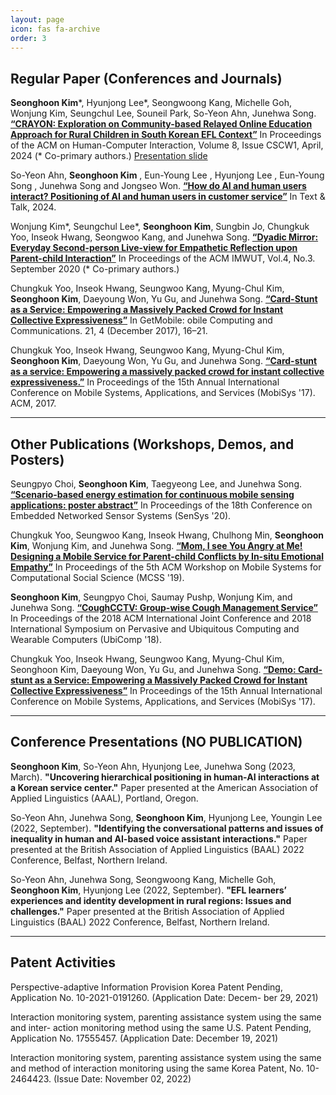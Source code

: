 ```yaml
---
layout: page
icon: fas fa-archive
order: 3
---
```


## Regular Paper (Conferences and Journals)   
**Seonghoon Kim**\*, Hyunjong Lee\*, Seongwoong Kang, Michelle Goh, Wonjung Kim, Seungchul Lee, Souneil Park, So-Yeon Ahn, Junehwa Song. [**“CRAYON: Exploration on Community-based Relayed Online Education Approach for Rural Children in South Korean EFL Context”**](https://doi.org/10.1145/3653684) In Proceedings of the ACM on Human-Computer Interaction, Volume 8, Issue CSCW1, April, 2024 (* Co-primary authors.) [Presentation slide](https://docs.google.com/presentation/d/e/2PACX-1vStvu3qvNINGAYmuZ6xc2a-DObCnH0soj4XddVFYgVOJeptunfuDmO2uft3c03ymHDQB-CFDyaAPUah/pub?start=false&loop=false&delayms=3000)

So-Yeon Ahn, **Seonghoon Kim** , Eun-Young Lee , Hyunjong Lee , Eun-Young Song , Junehwa Song and Jongseo Won. [**“How do AI and human users interact? Positioning of AI and human users in customer service”**](https://doi.org/10.1515/text-2023-0116
) In Text & Talk, 2024. 

Wonjung Kim*, Seungchul Lee*, **Seonghoon Kim**, Sungbin Jo, Chungkuk Yoo, Inseok Hwang, Seongwoo Kang, and Junehwa Song. [**“Dyadic Mirror: Everyday Second-person Live-view for Empathetic Reflection upon Parent-child Interaction”**](https://doi.org/10.1145/3411815) In Proceedings of the ACM IMWUT, Vol.4, No.3. September 2020 (* Co-primary authors.) 

Chungkuk Yoo, Inseok Hwang, Seungwoo Kang, Myung-Chul Kim, **Seonghoon Kim**, Daeyoung Won, Yu Gu, and Junehwa Song. [**“Card-Stunt as a Service: Empowering a Massively Packed Crowd for Instant Collective Expressiveness”**](https://doi.org/10.1145/3191789.3191797) In GetMobile: obile Computing and Communications. 21, 4 (December 2017), 16–21. 

Chungkuk Yoo, Inseok Hwang, Seungwoo Kang, Myung-Chul Kim, **Seonghoon Kim**, Daeyoung Won, Yu Gu, and Junehwa Song. [**“Card-stunt as a service: Empowering a massively packed crowd for instant collective expressiveness.”**](https://doi.org/10.1145/3081333.3081357   
) In Proceedings of the 15th Annual International Conference on Mobile Systems, Applications, and Services (MobiSys '17). ACM, 2017.
   
***

## Other Publications (Workshops, Demos, and Posters)
   
Seungpyo Choi, **Seonghoon Kim**, Taegyeong Lee, and Junehwa Song. [**“Scenario-based energy estimation for continuous mobile sensing applications: poster abstract”**](https://doi.org/10.1145/3384419.3430405) In Proceedings of the 18th Conference on Embedded Networked Sensor Systems (SenSys '20). 

Chungkuk Yoo, Seungwoo Kang, Inseok Hwang, Chulhong Min, **Seonghoon Kim**, Wonjung Kim, and Junehwa Song. [**“Mom, I see You Angry at Me! Designing a Mobile Service for Parent-child Conflicts by In-situ Emotional Empathy”**](https://doi.org/10.1145/3325426.3329947) In Proceedings of the 5th ACM Workshop on Mobile Systems for Computational Social Science (MCSS '19). 

**Seonghoon Kim**, Seungpyo Choi, Saumay Pushp, Wonjung Kim, and Junehwa Song. [**“CoughCCTV: Group-wise Cough Management Service”**](https://doi.org/10.1145/3267305.3267635) In Proceedings of the 2018 ACM International Joint Conference and 2018 International Symposium on Pervasive and Ubiquitous Computing and Wearable Computers (UbiComp '18).  

Chungkuk Yoo, Inseok Hwang, Seungwoo Kang, Myung-Chul Kim, Seonghoon Kim, Daeyoung Won, Yu Gu, and Junehwa Song. [**“Demo: Card-stunt as a Service: Empowering a Massively Packed Crowd for Instant Collective Expressiveness”**](https://doi.org/10.1145/3081333.3089332) In Proceedings of the 15th Annual International Conference on Mobile Systems, Applications, and Services (MobiSys '17). 



***

## Conference Presentations (NO PUBLICATION)

**Seonghoon Kim**, So-Yeon Ahn, Hyunjong Lee, Junehwa Song (2023, March). **"Uncovering hierarchical positioning in human-AI interactions at a Korean service center."** Paper presented at the American Association of Applied Linguistics (AAAL), Portland, Oregon. 

So-Yeon Ahn, Junehwa Song, **Seonghoon Kim**, Hyunjong Lee, Youngin Lee (2022, September). **"Identifying the conversational patterns and issues of inequality in human and AI-based voice assistant interactions."** Paper presented at the British Association of Applied Linguistics (BAAL) 2022 Conference, Belfast, Northern Ireland.

So-Yeon Ahn, Junehwa Song,  Seongwoong Kang, Michelle Goh, **Seonghoon Kim**, Hyunjong Lee (2022, September). **"EFL learners’ experiences and identity development in rural regions: Issues and challenges."** Paper presented at the British Association of Applied Linguistics (BAAL) 2022 Conference, Belfast, Northern Ireland.

***

## Patent Activities

Perspective-adaptive Information Provision
Korea Patent Pending, Application No. 10-2021-0191260. (Application Date: Decem-
ber 29, 2021)

Interaction monitoring system, parenting assistance system using the same and inter-
action monitoring method using the same
U.S. Patent Pending, Application No. 17555457. (Application Date: December 19, 2021)

Interaction monitoring system, parenting assistance system using the same and method
of interaction monitoring using the same
Korea Patent, No. 10-2464423. (Issue Date: November 02, 2022)
